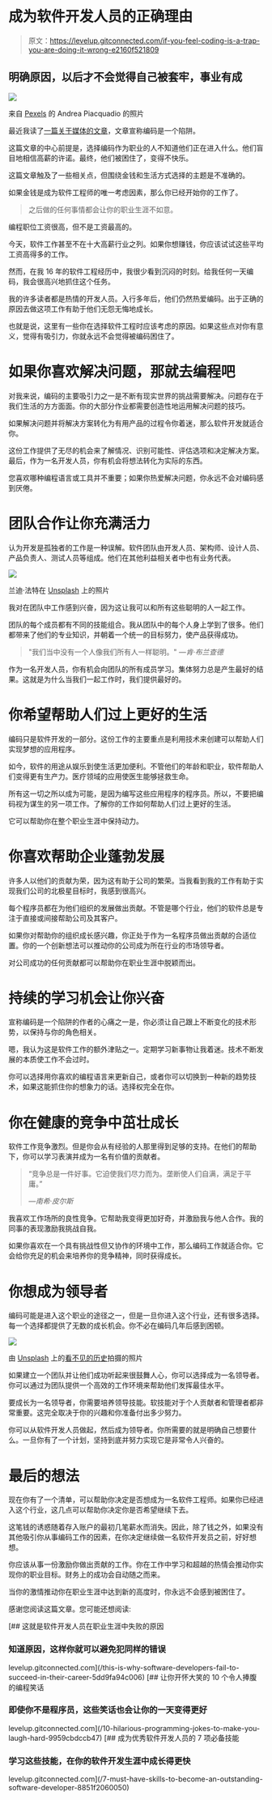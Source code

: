 # 成为软件开发人员的正确理由

> 原文：<https://levelup.gitconnected.com/if-you-feel-coding-is-a-trap-you-are-doing-it-wrong-e2160f521809>

## 明确原因，以后才不会觉得自己被套牢，事业有成

![](img/9ca4b3345ecbacad32c13340c2e7daf0.png)

来自 [Pexels](https://www.pexels.com/photo/woman-in-red-long-sleeve-shirt-sitting-on-chair-while-leaning-on-laptop-3791134/?utm_content=attributionCopyText&utm_medium=referral&utm_source=pexels) 的 Andrea Piacquadio 的照片

最近我读了[一篇关于媒体的文章](https://medium.com/teklit/coding-is-a-trap-get-out-14a6beb28c8)，文章宣称编码是一个陷阱。

这篇文章的中心前提是，选择编码作为职业的人不知道他们正在进入什么。他们盲目地相信高薪的许诺。最终，他们被困住了，变得不快乐。

这篇文章触及了一些相关点，但围绕金钱和生活方式选择的主题是不准确的。

如果金钱是成为软件工程师的唯一考虑因素，那么你已经开始你的工作了。

> 之后做的任何事情都会让你的职业生涯不如意。

编程职位工资很高，但不是工资最高的。

今天，软件工作甚至不在十大高薪行业之列。如果你想赚钱，你应该试试这些平均工资高得多的工作。

然而，在我 16 年的软件工程经历中，我很少看到沉闷的时刻。给我任何一天编码，我会很高兴地抓住这个任务。

我的许多读者都是热情的开发人员。入行多年后，他们仍然热爱编码。出于正确的原因去做这项工作有助于他们无怨无悔地成长。

也就是说，这里有一些你在选择软件工程时应该考虑的原因。如果这些点对你有意义，觉得有吸引力，你就永远不会觉得被编码困住了。

# 如果你喜欢解决问题，那就去编程吧

对我来说，编码的主要吸引力之一是不断有现实世界的挑战需要解决。问题存在于我们生活的方方面面。你的大部分作业都需要创造性地运用解决问题的技巧。

如果解决问题并将解决方案转化为有用产品的过程令你着迷，那么软件开发就适合你。

这份工作提供了无尽的机会来了解情况、识别可能性、评估选项和决定解决方案。最后，作为一名开发人员，你有机会将想法转化为实际的东西。

您喜欢哪种编程语言或工具并不重要；如果你热爱解决问题，你永远不会对编码感到厌倦。

# 团队合作让你充满活力

认为开发是孤独者的工作是一种误解。软件团队由开发人员、架构师、设计人员、产品负责人、测试人员等组成。他们在其他利益相关者中也有业务代表。

![](img/ac95ae1d469887bfe40598acea829163.png)

兰迪·法特在 [Unsplash](https://unsplash.com?utm_source=medium&utm_medium=referral) 上的照片

我对在团队中工作感到兴奋，因为这让我可以和所有这些聪明的人一起工作。

团队的每个成员都有不同的技能组合。我从团队中的每个人身上学到了很多。他们都带来了他们的专业知识，并朝着一个统一的目标努力，使产品获得成功。

> "我们当中没有一个人像我们所有人一样聪明。" *—肯·布兰查德*

作为一名开发人员，你有机会向团队的所有成员学习。集体努力总是产生最好的结果。这就是为什么当我们一起工作时，我们提供最好的。

# 你希望帮助人们过上更好的生活

编码只是软件开发的一部分。这份工作的主要重点是利用技术来创建可以帮助人们实现梦想的应用程序。

如今，软件的用途从娱乐到使生活更加便利。不管他们的年龄和职业，软件帮助人们变得更有生产力。医疗领域的应用使医生能够拯救生命。

所有这一切之所以成为可能，是因为编写这些应用程序的程序员。所以，不要把编码视为谋生的另一项工作。了解你的工作如何帮助人们过上更好的生活。

它可以帮助你在整个职业生涯中保持动力。

# 你喜欢帮助企业蓬勃发展

许多人以他们的贡献为荣，因为这有助于公司的繁荣。当我看到我的工作有助于实现我们公司的北极星目标时，我感到很高兴。

每个程序员都在为他们组织的发展做出贡献。不管是哪个行业，他们的软件总是专注于直接或间接帮助公司及其客户。

如果你对帮助你的组织成长感兴趣，你正处于作为一名程序员做出贡献的合适位置。你的一个创新想法可以推动你的公司成为所在行业的市场领导者。

对公司成功的任何贡献都可以帮助你在职业生涯中脱颖而出。

# 持续的学习机会让你兴奋

宣称编码是一个陷阱的作者的心痛之一是，你必须让自己跟上不断变化的技术形势，以保持与你的角色相关。

嗯，我认为这是软件工作的额外津贴之一。定期学习新事物让我着迷。技术不断发展的本质使工作不会过时。

你可以选择用你喜欢的编程语言来更新自己，或者你可以切换到一种新的趋势技术，如果这能抓住你的想象力的话。选择权完全在你。

# 你在健康的竞争中茁壮成长

软件工作竞争激烈。但是你会从有经验的人那里得到足够的支持。在他们的帮助下，你可以学习表演并成为一名有价值的贡献者。

> “竞争总是一件好事。它迫使我们尽力而为。垄断使人们自满，满足于平庸。”
> 
> *—南希·皮尔斯*

我喜欢工作场所的良性竞争。它帮助我变得更加好奇，并激励我与他人合作。我的同事的表现激励我挑战自我。

如果你喜欢在一个具有挑战性但又协作的环境中工作，那么编码工作就适合你。它会给你充足的机会来培养你的竞争精神，同时获得成长。

# 你想成为领导者

编码可能是进入这个职业的途径之一，但是一旦你进入这个行业，还有很多选择。每一个选择都提供了无数的成长机会。你不必在编码几年后感到困顿。

![](img/4dd6016b4c2c3cffd11359ade783472a.png)

由 [Unsplash](https://unsplash.com?utm_source=medium&utm_medium=referral) 上的[看不见的历史](https://unsplash.com/@unseenhistories?utm_source=medium&utm_medium=referral)拍摄的照片

如果建立一个团队并让他们成功听起来很鼓舞人心，你可以选择成为一名领导者。你可以通过为团队提供一个高效的工作环境来帮助他们发挥最佳水平。

要成长为一名领导者，你需要培养领导技能。软技能对于个人贡献者和管理者都非常重要。这完全取决于你的兴趣和你准备付出多少努力。

你可以从软件开发人员做起，然后成为领导者。你所需要的就是明确自己想要什么。一旦你有了一个计划，坚持到底并努力实现它是非常令人兴奋的。

# 最后的想法

现在你有了一个清单，可以帮助你决定是否想成为一名软件工程师。如果你已经进入这个行业，这几点可以帮助你决定你是否希望继续下去。

这笔钱的诱惑随着存入账户的最初几笔薪水而消失。因此，除了钱之外，如果没有其他吸引你从事编码工作的因素，在你决定继续做一名软件开发员之前，好好想想。

你应该从事一份激励你做出贡献的工作。你在工作中学习和超越的热情会推动你实现你的职业目标。财务上的成功会自动随之而来。

当你的激情推动你在职业生涯中达到新的高度时，你永远不会感到被困住了。

感谢您阅读这篇文章。您可能还想阅读:

[](/this-is-why-software-developers-fail-to-succeed-in-their-career-5dd9fa94c006) [## 这就是软件开发人员在职业生涯中失败的原因

### 知道原因，这样你就可以避免犯同样的错误

levelup.gitconnected.com](/this-is-why-software-developers-fail-to-succeed-in-their-career-5dd9fa94c006) [](/10-hilarious-programming-jokes-to-make-you-laugh-hard-9959cbdccb47) [## 让你开怀大笑的 10 个令人捧腹的编程笑话

### 即使你不是程序员，这些笑话也会让你的一天变得更好

levelup.gitconnected.com](/10-hilarious-programming-jokes-to-make-you-laugh-hard-9959cbdccb47) [](/7-must-have-skills-to-become-an-outstanding-software-developer-8851f2060050) [## 成为优秀软件开发人员的 7 项必备技能

### 学习这些技能，在你的软件开发生涯中成长得更快

levelup.gitconnected.com](/7-must-have-skills-to-become-an-outstanding-software-developer-8851f2060050)